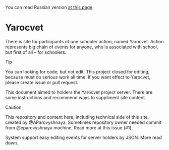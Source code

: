 You can read Russian version [at this page](RUREADME.html).

# Yarocvet

There is site for participants of one schooler action, named Yarocvet. Action represents big chain of events for anyone, who is associated with school, but first of all – for schoolers. 
> [!TIP]
> You can looking for code, but not edit. This project closed for editing, because must do serious work all time. If you want effect to Yarocvet, please create issue or pull request. 

This document aimed to holders the Yarocvet project server. There are some instructions and recommend ways to suppliment site content.

> [!CAUTION]
> This repository and content here, including technical side of this site, created by @AParovyshnaya. Sometimes repository owner needed commit from @eparovyshnaya machine. Read more at this issue (#1). 

System support easy editing events for server holders by JSON. More read down.
